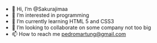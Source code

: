 - 👋 Hi, I’m @Sakurajimaa
- 👀 I’m interested in programming
- 🌱 I’m currently learning HTML 5 and CSS3
- 💞️ I’m looking to collaborate on some company not too big 
- 📫 How to reach me pedromartung@gmail.com

<!---
Sakurajimaa/Sakurajimaa is a ✨ special ✨ repository because its `README.md` (this file) appears on your GitHub profile.
You can click the Preview link to take a look at your changes.
--->
